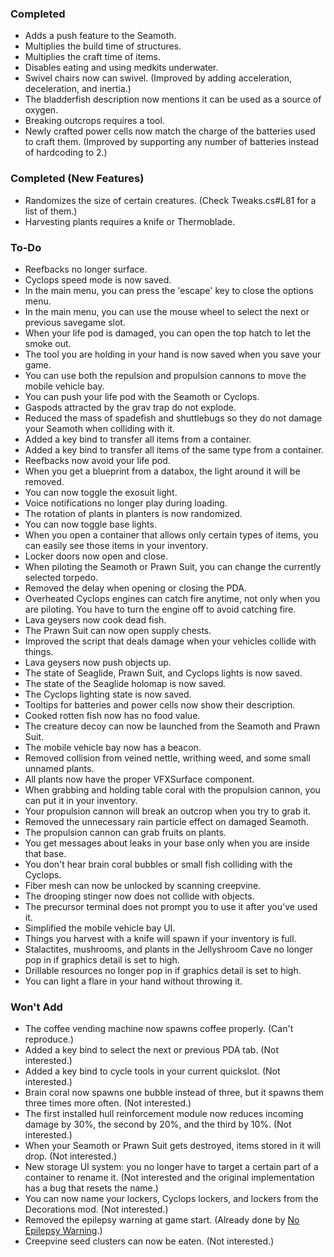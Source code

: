 ### Completed
- Adds a push feature to the Seamoth.
- Multiplies the build time of structures.
- Multiplies the craft time of items.
- Disables eating and using medkits underwater.
- Swivel chairs now can swivel. (Improved by adding acceleration, deceleration, and inertia.)
- The bladderfish description now mentions it can be used as a source of oxygen.
- Breaking outcrops requires a tool.
- Newly crafted power cells now match the charge of the batteries used to craft them. (Improved by supporting any number of batteries instead of hardcoding to 2.)

### Completed (New Features)
- Randomizes the size of certain creatures. (Check Tweaks.cs#L81 for a list of them.)
- Harvesting plants requires a knife or Thermoblade.

### To-Do
- Reefbacks no longer surface.
- Cyclops speed mode is now saved.
- In the main menu, you can press the 'escape' key to close the options menu.
- In the main menu, you can use the mouse wheel to select the next or previous savegame slot.
- When your life pod is damaged, you can open the top hatch to let the smoke out.
- The tool you are holding in your hand is now saved when you save your game.
- You can use both the repulsion and propulsion cannons to move the mobile vehicle bay.
- You can push your life pod with the Seamoth or Cyclops.
- Gaspods attracted by the grav trap do not explode.
- Reduced the mass of spadefish and shuttlebugs so they do not damage your Seamoth when colliding with it.
- Added a key bind to transfer all items from a container.
- Added a key bind to transfer all items of the same type from a container.
- Reefbacks now avoid your life pod.
- When you get a blueprint from a databox, the light around it will be removed.
- You can now toggle the exosuit light.
- Voice notifications no longer play during loading.
- The rotation of plants in planters is now randomized.
- You can now toggle base lights.
- When you open a container that allows only certain types of items, you can easily see those items in your inventory.
- Locker doors now open and close.
- When piloting the Seamoth or Prawn Suit, you can change the currently selected torpedo.
- Removed the delay when opening or closing the PDA.
- Overheated Cyclops engines can catch fire anytime, not only when you are piloting. You have to turn the engine off to avoid catching fire.
- Lava geysers now cook dead fish.
- The Prawn Suit can now open supply chests.
- Improved the script that deals damage when your vehicles collide with things.
- Lava geysers now push objects up.
- The state of Seaglide, Prawn Suit, and Cyclops lights is now saved.
- The state of the Seaglide holomap is now saved.
- The Cyclops lighting state is now saved.
- Tooltips for batteries and power cells now show their description.
- Cooked rotten fish now has no food value.
- The creature decoy can now be launched from the Seamoth and Prawn Suit.
- The mobile vehicle bay now has a beacon.
- Removed collision from veined nettle, writhing weed, and some small unnamed plants.
- All plants now have the proper VFXSurface component.
- When grabbing and holding table coral with the propulsion cannon, you can put it in your inventory.
- Your propulsion cannon will break an outcrop when you try to grab it.
- Removed the unnecessary rain particle effect on damaged Seamoth.
- The propulsion cannon can grab fruits on plants.
- You get messages about leaks in your base only when you are inside that base.
- You don't hear brain coral bubbles or small fish colliding with the Cyclops.
- Fiber mesh can now be unlocked by scanning creepvine.
- The drooping stinger now does not collide with objects.
- The precursor terminal does not prompt you to use it after you've used it.
- Simplified the mobile vehicle bay UI.
- Things you harvest with a knife will spawn if your inventory is full.
- Stalactites, mushrooms, and plants in the Jellyshroom Cave no longer pop in if graphics detail is set to high.
- Drillable resources no longer pop in if graphics detail is set to high.
- You can light a flare in your hand without throwing it.

### Won't Add
- The coffee vending machine now spawns coffee properly. (Can't reproduce.)
- Added a key bind to select the next or previous PDA tab. (Not interested.)
- Added a key bind to cycle tools in your current quickslot. (Not interested.)
- Brain coral now spawns one bubble instead of three, but it spawns them three times more often. (Not interested.)
- The first installed hull reinforcement module now reduces incoming damage by 30%, the second by 20%, and the third by 10%. (Not interested.)
- When your Seamoth or Prawn Suit gets destroyed, items stored in it will drop. (Not interested.)
- New storage UI system: you no longer have to target a certain part of a container to rename it. (Not interested and the original implementation has a bug that resets the name.)
- You can now name your lockers, Cyclops lockers, and lockers from the Decorations mod. (Not interested.)
- Removed the epilepsy warning at game start. (Already done by [No Epilepsy Warning](https://www.nexusmods.com/subnautica/mods/1435?tab=files).)
- Creepvine seed clusters can now be eaten. (Not interested.)